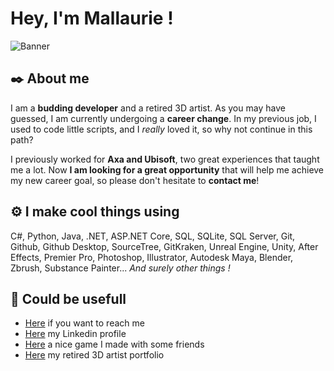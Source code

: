 # Hey, I'm Mallaurie ! 

![Banner](https://github.com/GitMallaurie/GitMallaurie/assets/68752440/3459b16e-f876-4b01-8bfc-cdf9bf4bc7d4)

## ✒️ About me

I am a __budding developer__ and a retired 3D artist. As you may have guessed, I am currently undergoing a __career change__. 
In my previous job, I used to code little scripts, and I _really_ loved it, so why not continue in this path?

I previously worked for __Axa and Ubisoft__, two great experiences that taught me a lot. Now __I am looking for a great opportunity__ that will help me achieve my new career goal, so please don't hesitate to __contact me__!

## ⚙️ I make cool things using
C#, Python, Java, .NET, ASP.NET Core, SQL, SQLite, SQL Server, Git, Github, Github Desktop, SourceTree, GitKraken, Unreal Engine, Unity, After Effects, Premier Pro, Photoshop, Illustrator, Autodesk Maya, Blender, Zbrush, Substance Painter... _And surely other things !_

## 🔗 Could be usefull

 - [Here](mailto:mallaurielbh@gmail.com?subject=[GitHub]%20Nice%20Subject%20) if you want to reach me
 - [Here](https://www.linkedin.com/in/mallaurielebihan/?locale=en_US) my Linkedin profile
 - [Here](https://store.steampowered.com/app/1592780/ELIF/) a nice game I made with some friends
 - [Here](https://www.artstation.com/malwee) my retired 3D artist portfolio

